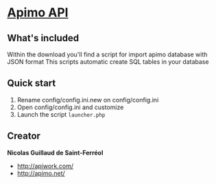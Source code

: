 # [Apimo API](http://apimo.net)

## What's included

Within the download you'll find a script for import apimo database with JSON format
This scripts automatic create SQL tables in your database


##  Quick start
1. Rename config/config.ini.new on config/config.ini
2. Open config/config.ini and customize 
3. Launch the script `launcher.php`


## Creator

**Nicolas Guillaud de Saint-Ferréol**

* <http://apiwork.com/>
* <http://apimo.net/>
